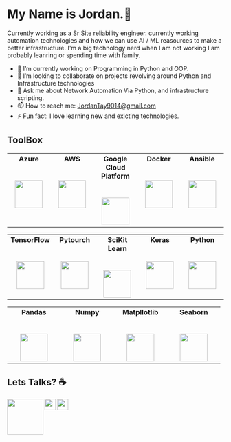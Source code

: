 # My Name is Jordan.👋

Currently working as a Sr Site reliability engineer. currently working automation technologies and how we can use AI / ML reasources to make a better infrastructure. I'm a big technology nerd when I am not working I am probably leanring or spending time with family.

- 🔭 I’m currently working on Programming in Python and OOP.
- 👯 I’m looking to collaborate on projects revolving around Python and Infrastructure technologies 
- 💬 Ask me about Network Automation Via Python, and infrastructure scripting.
- 📫 How to reach me: JordanTay9014@gmail.com
- ⚡ Fun fact: I love learning new and exicting technologies.

## ToolBox

<table>
  <tbody>
    <tr valign="top">
      <td width="20%" align="center">
        <span><strong>Azure</strong></span><br><br><br>
        <img height="64px" src="https://cdn.svgporn.com/logos/azure.svg">
      </td>
      <td width="20%" align="center">
        <span><strong>AWS</strong></span><br><br><br>
        <img height="64px" src="https://cdn.svgporn.com/logos/aws.svg">
      </td>
      <td width="20%" align="center">
        <span><strong>Google Cloud Platform</strong></span><br><br><br>
        <img height="64px" src="https://cdn.svgporn.com/logos/google-cloud-platform.svg">
      </td>
      <td width="20%" align="center">
        <span><strong>Docker</strong></span><br><br><br>
        <img height="64px" src="https://cdn.svgporn.com/logos/docker-icon.svg">
      </td>
      <td width="20%" align="center">
        <span><strong>Ansible</strong></span><br><br><br>
        <img height="64px" src="https://cdn.svgporn.com/logos/ansible.svg">
      </td>
      </tbody>
</table>
<table>
  <tbody>
    <tr valign="top">
      <td width="20%" align="center">
        <span><strong>TensorFlow</strong></span><br><br><br>
        <img height="64px" src="https://cdn.svgporn.com/logos/tensorflow.svg">
      </td>
      <td width="20%" align="center">
        <span><strong>Pytourch</strong></span><br><br><br>
        <img height="64px" src="https://cdn.svgporn.com/logos/pytorch.svg">
      </td>
      <td width="20%" align="center">
        <span><strong>SciKit Learn</strong></span><br><br><br>
        <img height="64px" src="https://scikit-learn.org/stable/_static/scikit-learn-logo-small.png">
      </td>
      <td width="20%" align="center">
        <span><strong>Keras</strong></span><br><br><br>
        <img height="64px" src="https://keras.io/img/logo.png">
      </td>
      <td width="20%" align="center">
        <span><strong>Python</strong></span><br><br><br>
        <img height="64px" src="https://cdn.svgporn.com/logos/python.svg">
      </td>
      </tbody>
</table>
<table>
  <tbody>
    <tr valign="top">
      <td width="20%" align="center">
        <span><strong>Pandas</strong></span><br><br><br>
        <img height="64px" src="https://pandas.pydata.org/pandas-docs/version/1.0.5/_static/pandas.svg">
      </td>
      <td width="20%" align="center">
         <span><strong>Numpy</strong></span><br><br><br>
        <img height="64px" src="https://numpy.org/images/logos/numpy.svg">
      </td>
      <td width="20%" align="center">
        <span><strong>Matpllotlib</strong></span><br><br><br>
        <img height="64px" src="https://external-content.duckduckgo.com/iu/?u=https%3A%2F%2Ftse1.mm.bing.net%2Fth%3Fid%3DOIP.TsUnqVC3T7qzlWe-1VAEkgHaHa%26pid%3DApi&f=1">
      </td>
      <td width="20%" align="center">
        <span><strong>Seaborn</strong></span><br><br><br>
        <img height="64px" src="https://seaborn.pydata.org/_images/scatterplot_matrix.png">
      </td>
      </tbody>
</table>

## Lets Talks? ☕

  <a href="https://www.linkedin.com/in/jordan-taylor-3555aba6/">
    <img align="left" width="84px" src="https://cdn.svgporn.com/logos/linkedin.svg" />
  </a>
  <a href="https://twitter.com/Just_Jordan_T">
    <img align="left" width="26px" src="https://cdn.svgporn.com/logos/twitter.svg" />
  </a>
  <a href="mailto:Jordantay9014@gmail.com">
    <img align="left" width="26px" src="https://cdn.svgporn.com/logos/google-gmail.svg" />
  </a>

<!--
**JustJordanT/JustJordanT** is a ✨ _special_ ✨ repository because its `README.md` (this file) appears on your GitHub profile.

Here are some ideas to get you started:

- 🔭 I’m currently working on ...
- 🌱 I’m currently learning ...
- 👯 I’m looking to collaborate on ...
- 🤔 I’m looking for help with ...
- 💬 Ask me about ...
- 📫 How to reach me: ...
- 😄 Pronouns: ...
- ⚡ Fun fact: ...

## Get in touch

**Twitter**: [JustJordanT](https://twitter.com/Just_Jordan_T)

**Personal Site**: [JustJordanT.com](JustJordanT.com)

**Linkedin**: [Jordan Taylor](https://www.linkedin.com/in/jordan-taylor-3555aba6/)
-->
